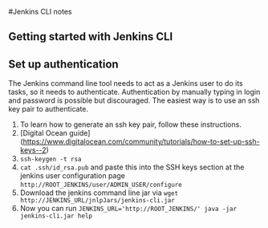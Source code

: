 #Jenkins CLI notes
## Getting started with Jenkins CLI

## Set up authentication

The Jenkins command line tool needs to act as a Jenkins user to do its tasks, so it needs to authenticate. Authentication by manually typing in login and password is possible but discouraged. The easiest way is to use an ssh key pair to authenticate.

1. To learn how to generate an ssh key pair, follow these instructions. 
  1. [Digital Ocean guide] (https://www.digitalocean.com/community/tutorials/how-to-set-up-ssh-keys--2)
  1. `ssh-keygen -t rsa`
1. `cat .ssh/id_rsa.pub` and paste this into the SSH keys section at the jenkins user configuration page `http://ROOT_JENKINS/user/ADMIN_USER/configure`
1. Download the jenkins command line jar via `wget http://JENKINS_URL/jnlpJars/jenkins-cli.jar`
1. Now you can run `JENKINS_URL='http://ROOT_JENKINS/' java -jar jenkins-cli.jar help`

##

